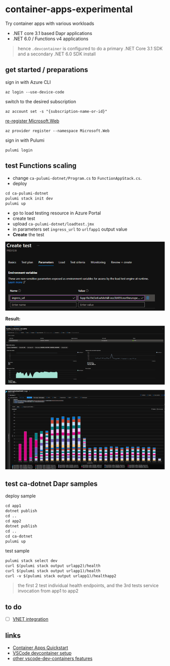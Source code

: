 # container-apps-experimental

Try container apps with various workloads

- .NET core 3.1 based Dapr applications
- .NET 6.0 / Functions v4 applications

> hence `.devcontainer` is configured to do a primary .NET Core 3.1 SDK and a secondary .NET 6.0 SDK install

## get started / preparations

sign in with Azure CLI

```shell
az login --use-device-code
```

switch to the desired subscription

```shell
az account set -s "{subscription-name-or-id}"
```

[re-register Microsoft.Web](https://github.com/microsoft/azure-container-apps/wiki/Known-Issues-for-public-preview)

```shell
az provider register --namespace Microsoft.Web
```

sign in with Pulumi

```shell
pulumi login
```

## test Functions scaling

- change `ca-pulumi-dotnet/Program.cs` to `FunctionAppStack.cs`.
- deploy

```shell
cd ca-pulumi-dotnet
pulumi stack init dev
pulumi up
```

- go to load testing resource in Azure Portal
- create test
- upload `ca-pulumi-dotnet/loadtest.jmx`
- in parameters set `ingress_url` to `urlfapp1` output value
- **Create** the test

![create test](images/CreateTest.png)

**Result:**

![sample test run](images/TestRun.png)

![check scaling](images/CheckScaling.png)

## test ca-dotnet Dapr samples

deploy sample

```shell
cd app1
dotnet publish
cd ..
cd app2
dotnet publish
cd ..
cd ca-dotnet
pulumi up
```

test sample

```shell
pulumi stack select dev
curl $(pulumi stack output urlapp2)/health
curl $(pulumi stack output urlapp1)/health
curl -v $(pulumi stack output urlapp1)/healthapp2
```

> the first 2 test individual health endpoints, and the 3rd tests service invocation from app1 to app2

## to do

- [ ] [VNET integration](https://github.com/microsoft/azure-container-apps-preview/blob/main/docs/vnet.md)

## links

- [Container Apps Quickstart](https://github.com/microsoft/azure-container-apps-preview/blob/main/docs/quickstart.md#quickstart-deploy-a-simple-http-application)
- [VSCode devcontainer setup](https://stackoverflow.com/questions/69870435/how-do-i-add-pulumi-to-my-vscode-net-devcontainer)
- [other vscode-dev-containers features](https://github.com/microsoft/vscode-dev-containers/tree/main/script-library/docs)